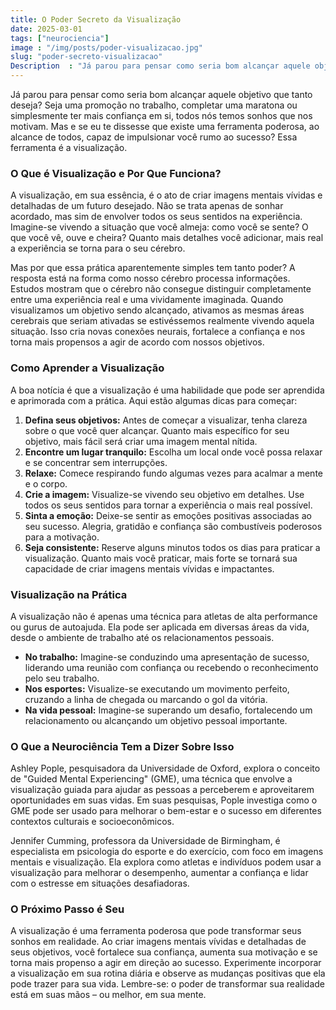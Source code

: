 ```yaml
---
title: O Poder Secreto da Visualização
date: 2025-03-01
tags: ["neurociencia"]
image : "/img/posts/poder-visualizacao.jpg"
slug: "poder-secreto-visualizacao"
Description  : "Já parou para pensar como seria bom alcançar aquele objetivo que tanto deseja..."
---
```


Já parou para pensar como seria bom alcançar aquele objetivo que tanto deseja? Seja uma promoção no trabalho, completar uma maratona ou simplesmente ter mais confiança em si, todos nós temos sonhos que nos motivam. Mas e se eu te dissesse que existe uma ferramenta poderosa, ao alcance de todos, capaz de impulsionar você rumo ao sucesso? Essa ferramenta é a visualização.

### O Que é Visualização e Por Que Funciona?

A visualização, em sua essência, é o ato de criar imagens mentais vívidas e detalhadas de um futuro desejado. Não se trata apenas de sonhar acordado, mas sim de envolver todos os seus sentidos na experiência. Imagine-se vivendo a situação que você almeja: como você se sente? O que você vê, ouve e cheira? Quanto mais detalhes você adicionar, mais real a experiência se torna para o seu cérebro.

Mas por que essa prática aparentemente simples tem tanto poder? A resposta está na forma como nosso cérebro processa informações. Estudos mostram que o cérebro não consegue distinguir completamente entre uma experiência real e uma vividamente imaginada. Quando visualizamos um objetivo sendo alcançado, ativamos as mesmas áreas cerebrais que seriam ativadas se estivéssemos realmente vivendo aquela situação. Isso cria novas conexões neurais, fortalece a confiança e nos torna mais propensos a agir de acordo com nossos objetivos.

### Como Aprender a Visualização

A boa notícia é que a visualização é uma habilidade que pode ser aprendida e aprimorada com a prática. Aqui estão algumas dicas para começar:

1.  **Defina seus objetivos:** Antes de começar a visualizar, tenha clareza sobre o que você quer alcançar. Quanto mais específico for seu objetivo, mais fácil será criar uma imagem mental nítida.
2.  **Encontre um lugar tranquilo:** Escolha um local onde você possa relaxar e se concentrar sem interrupções.
3.  **Relaxe:** Comece respirando fundo algumas vezes para acalmar a mente e o corpo.
4.  **Crie a imagem:** Visualize-se vivendo seu objetivo em detalhes. Use todos os seus sentidos para tornar a experiência o mais real possível.
5.  **Sinta a emoção:** Deixe-se sentir as emoções positivas associadas ao seu sucesso. Alegria, gratidão e confiança são combustíveis poderosos para a motivação.
6.  **Seja consistente:** Reserve alguns minutos todos os dias para praticar a visualização. Quanto mais você praticar, mais forte se tornará sua capacidade de criar imagens mentais vívidas e impactantes.

### Visualização na Prática

A visualização não é apenas uma técnica para atletas de alta performance ou gurus de autoajuda. Ela pode ser aplicada em diversas áreas da vida, desde o ambiente de trabalho até os relacionamentos pessoais.

*   **No trabalho:** Imagine-se conduzindo uma apresentação de sucesso, liderando uma reunião com confiança ou recebendo o reconhecimento pelo seu trabalho.
*   **Nos esportes:** Visualize-se executando um movimento perfeito, cruzando a linha de chegada ou marcando o gol da vitória.
*   **Na vida pessoal:** Imagine-se superando um desafio, fortalecendo um relacionamento ou alcançando um objetivo pessoal importante.

### O Que a Neurociência Tem a Dizer Sobre Isso

Ashley Pople, pesquisadora da Universidade de Oxford, explora o conceito de "Guided Mental Experiencing" (GME), uma técnica que envolve a visualização guiada para ajudar as pessoas a perceberem e aproveitarem oportunidades em suas vidas. Em suas pesquisas, Pople investiga como o GME pode ser usado para melhorar o bem-estar e o sucesso em diferentes contextos culturais e socioeconômicos.

Jennifer Cumming, professora da Universidade de Birmingham, é especialista em psicologia do esporte e do exercício, com foco em imagens mentais e visualização. Ela explora como atletas e indivíduos podem usar a visualização para melhorar o desempenho, aumentar a confiança e lidar com o estresse em situações desafiadoras.

### O Próximo Passo é Seu

A visualização é uma ferramenta poderosa que pode transformar seus sonhos em realidade. Ao criar imagens mentais vívidas e detalhadas de seus objetivos, você fortalece sua confiança, aumenta sua motivação e se torna mais propenso a agir em direção ao sucesso. Experimente incorporar a visualização em sua rotina diária e observe as mudanças positivas que ela pode trazer para sua vida. Lembre-se: o poder de transformar sua realidade está em suas mãos – ou melhor, em sua mente.